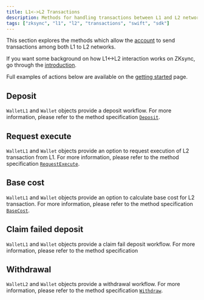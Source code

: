 ```yaml
---
title: L1<->L2 Transactions
description: Methods for handling transactions between L1 and L2 networks on ZKsync
tags: ["zksync", "l1", "l2", "transactions", "swift", "sdk"]
---
```


This section explores the methods which allow the [account](/zksync-network/sdk/swift/api/accounts)
to send transactions among both L1 to L2 networks.

If you want some background on how L1<->L2 interaction works on ZKsync, go through the
[introduction](/zksync-protocol/rollup/l1_l2_communication).

Full examples of actions below are available on the [getting started](/zksync-network/sdk/swift/guides/getting-started) page.

## Deposit

`WalletL1` and `Wallet` objects provide a deposit workflow. For more information,
please refer to the method specification [`Deposit`](/zksync-network/sdk/swift/api/accounts#deposit).

## Request execute

`WalletL1` and `Wallet` objects provide an option to request execution of L2 transaction from L1.
For more information, please refer to the method specification [`RequestExecute`](/zksync-network/sdk/swift/api/accounts#requestexecute).

## Base cost

`WalletL1` and `Wallet` objects provide an option to calculate base cost for L2 transaction.
For more information, please refer to the method specification [`BaseCost`](/zksync-network/sdk/swift/api/accounts#getbasecost).

## Claim failed deposit

`WalletL1` and `Wallet` objects provide a claim fail deposit workflow. For more information, please refer to the method specification

## Withdrawal

`WalletL2` and `Wallet` objects provide a withdrawal workflow. For more information, please refer to the method specification
[`Withdraw`](/zksync-network/sdk/swift/api/accounts#withdraw).
